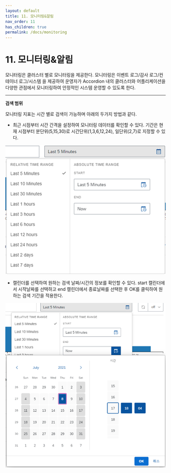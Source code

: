 ```yaml
---
layout: default
title: 11. 모니터링&알림
nav_order: 11
has_children: true
permalink: /docs/monitoring
---
```


# 11. 모니터링&알림

모니터링은 클러스터 별로 모니터링을 제공한다. 모니터링은 이벤트 로그/감사 로그/컨테이너 로그/시스템 을 제공하여 운영자가 Accordion 내의 클러스터와 어플리케이션을 다양한 관점에서 모니터링하여 안정적인 시스템 운영할 수 있도록 한다.

---

**검색 범위**

모니터링 지표는 시간 별로 검색이 가능하며 아래의 두가지 방법과 같다.

- 최근 시점부터 시간 간격을 설정하여 모니터링 데이터를 확인할 수 있다. 기간은 현재 시점부터 분단위(5,15,30)로 시간단위(1,3,6,12,24), 일단위(2,7)로 지정할 수 있다.

![range_time.png](/assets/images/monitoring/range_time.png)

- 캘린더를 선택하여 원하는 검색 날짜/시간의 정보를 확인할 수 있다. start 캘린더에서 시작날짜를 선택하고 end 캘린더에서 종료날짜를 선택한 후 OK를 클릭하여 원하는 검색 기간을 적용한다.

![range_calendar.png](/assets/images/monitoring/range_calendar.png)